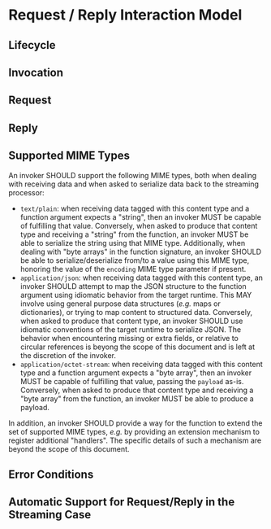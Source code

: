 # Request / Reply Interaction Model

## Lifecycle

## Invocation

## Request

## Reply

[//]: # (Comment: The following section also appears in request-reply.md)

## Supported MIME Types
An invoker SHOULD support the following MIME types, both when dealing with receiving data and when asked to serialize data back to the streaming processor:
* `text/plain`: when receiving data tagged with this content type and a function argument expects a "string", then an invoker MUST be capable of fulfilling that value. Conversely, when asked to produce that content type and receiving a "string" from the function, an invoker MUST be able to serialize the string using that MIME type.
Additionally, when dealing with "byte arrays" in the function signature, an invoker SHOULD be able to serialize/deserialize from/to a value using this MIME type, honoring the value of the `encoding` MIME type parameter if present.
* `application/json`: when receiving data tagged with this content type, an invoker SHOULD attempt to map the JSON structure to the function argument using idiomatic behavior from the target runtime. This MAY involve using general purpose data structures (*e.g.* maps or dictionaries), or trying to map content to structured data. Conversely, when asked to produce that content type, an invoker SHOULD use idiomatic conventions of the target runtime to serialize JSON. The behavior when encountering missing or extra fields, or relative to circular references is beyong the scope of this document and is left at the discretion of the invoker.
* `application/octet-stream`: when receiving data tagged with this content type and a function argument expects a "byte array", then an invoker MUST be capable of fulfilling that value, passing the `payload` as-is. Conversely, when asked to produce that content type and receiving a "byte array" from the function, an invoker MUST be able to produce a payload.

In addition, an invoker SHOULD provide a way for the function to extend the set of supported MIME types, *e.g.* by providing an extension mechanism to register additional "handlers". The specific details of such a mechanism are beyond the scope of this document.

## Error Conditions

## Automatic Support for Request/Reply in the Streaming Case
